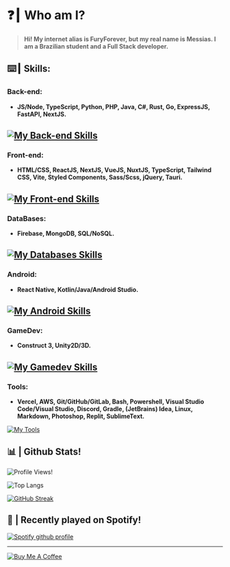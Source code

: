 # ❓┃ Who am I?
> **Hi! My internet alias is FuryForever, but my real name is Messias. I am a Brazilian student and a Full Stack developer.**

## ⌨️┃ Skills:

### Back-end:
+ **JS/Node, TypeScript, Python, PHP, Java, C#, Rust, Go, ExpressJS, FastAPI, NextJS.**

[![My Back-end Skills](https://skillicons.dev/icons?i=js,nodejs,typescript,python,php,java,cs,rust,go,expressjs,fastapi,nextjs)](https://skillicons.dev)
---
### Front-end:
+ **HTML/CSS, ReactJS, NextJS, VueJS, NuxtJS, TypeScript, Tailwind CSS, Vite, Styled Components, Sass/Scss, jQuery, Tauri.**

[![My Front-end Skills](https://skillicons.dev/icons?i=html,css,react,nextjs,vuejs,nuxtjs,typescript,tailwind,vite,styledcomponents,sass,scss,jquery,tauri)](https://skillicons.dev)
---
### DataBases:
+ **Firebase, MongoDB, SQL/NoSQL.**

[![My Databases Skills](https://skillicons.dev/icons?i=firebase,mongodb,mysql,postgresql,sqlite)](https://skillicons.dev)
---
### Android:
+ **React Native, Kotlin/Java/Android Studio.**

[![My Android Skills](https://skillicons.dev/icons?i=react,kotlin,java,androidstudio)](https://skillicons.dev)
---
### GameDev:
+ **Construct 3, Unity2D/3D.**

[![My Gamedev Skills](https://skillicons.dev/icons?i=unity)](https://skillicons.dev)
---
### Tools:
+ **Vercel, AWS, Git/GitHub/GitLab, Bash, Powershell, Visual Studio Code/Visual Studio, Discord, Gradle, (JetBrains) Idea, Linux, Markdown, Photoshop, Replit, SublimeText.**

[![My Tools](https://skillicons.dev/icons?i=vercel,aws,git,github,gitlab,bash,powershell,vscode,visualstudio,discord,gradle,idea,linux,md,ps,replit)](https://skillicons.dev)
## 📊 | Github Stats!
<!-- ![Furyforever's Github Stats](https://github-readme-stats.vercel.app/api?username=Furyforev3r&count_private=true&show_icons=true&theme=dracula) -->

![Profile Views!](https://komarev.com/ghpvc/?username=furyforev3r)

![Top Langs](https://github-readme-stats.vercel.app/api/top-langs/?username=Furyforev3r&layout=compact&theme=dracula)

[![GitHub Streak](https://streak-stats.demolab.com/?user=FuryForev3r&theme=dark)](https://git.io/streak-stats)

## 🎵 | Recently played on Spotify!
[![Spotify github profile](https://spotify-github-profile.vercel.app/api/view?uid=zc80ofmfaed1nk2xijgr5ue4u&cover_image=true&theme=default&show_offline=false&background_color=1a1a1a&interchange=true&bar_color=ebebeb&bar_color_cover=true)](https://spotify-github-profile.vercel.app/api/view?uid=zc80ofmfaed1nk2xijgr5ue4u&redirect=true)

<!-- [![Furyforev3r's wakatime stats](https://github-readme-stats.vercel.app/api/wakatime?username=Furyforev3r&layout=compact)](https://github.com/anuraghazra/github-readme-stats) -->
---

[![Buy Me A Coffee](https://www.buymeacoffee.com/assets/img/custom_images/orange_img.png)](https://www.buymeacoffee.com/furyforever)
